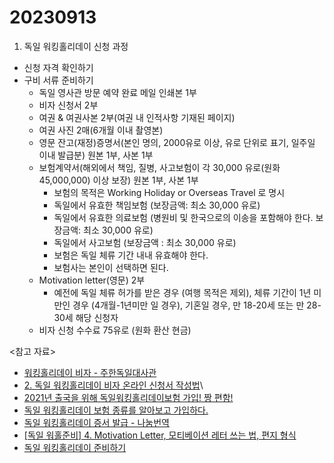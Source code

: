 # 20230913

1. 독일 워킹홀리데이 신청 과정

- 신청 자격 확인하기
- 구비 서류 준비하기
  - 독일 영사관 방문 예약 완료 메일 인쇄본 1부
  - 비자 신청서 2부
  - 여권 & 여권사본 2부(여권 내 인적사항 기재된 페이지)
  - 여권 사진 2매(6개월 이내 촬영본)
  - 영문 잔고(재정)증명서(본인 명의, 2000유로 이상, 유로 단위로 표기, 일주일 이내 발급분) 원본 1부, 사본 1부
  - 보험계약서(해외에서 책임, 질병, 사고보험이 각 30,000 유로(원화 45,000,000) 이상 보장) 원본 1부, 사본 1부
    - 보험의 목적은 Working Holiday or Overseas Travel 로 명시
    - 독일에서 유효한 책임보험 (보장금액: 최소 30,000 유로)
    - 독일에서 유효한 의료보험 (병원비 및 한국으로의 이송을 포함해야 한다. 보장금액: 최소 30,000 유로)
    - 독일에서 사고보험 (보장금액 : 최소 30,000 유로)
    - 보험은 독일 체류 기간 내내 유효해야 한다.
    - 보험사는 본인이 선택하면 된다.
  - Motivation letter(영문) 2부
    - 예전에 독일 체류 허가를 받은 경우 (여행 목적은 제외), 체류 기간이 1년 미만인 경우 (4개월-1년미만 일 경우), 기혼일 경우, 만 18-20세 또는 만 28-30세 해당 신청자
  - 비자 신청 수수료 75유로 (원화 환산 현금)

<참고 자료>

- [워킹홀리데이 비자 - 주한독일대사관](https://seoul.diplo.de/kr-ko/service/-/1694216?openAccordionId=item-1762268-0-panel)
- [2. 독일 워킹홀리데이 비자 온라인 신청서 작성법](https://blog.naver.com/mock3519/222404910587)\
- [2021년 출국을 위해 독일워킹홀리데이보험 가입! 짱 편함!](https://oyanim.tistory.com/2430)
- [독일 워킹홀리데이 보험 종류를 알아보고 가입하다.](https://deutsch-prep-real.tistory.com/19)
- [독일 워킹홀리데이 증서 발급 - 나눔번역](https://blog.naver.com/phoe19/222610940181)
- [[독일 워홀준비] 4. Motivation Letter, 모티베이션 레터 쓰는 법, 편지 형식](https://m.blog.naver.com/ebabnirey/222621828664)
- [독일 워킹홀리데이 준비하기](https://m.blog.naver.com/transsolution/223064434117)
